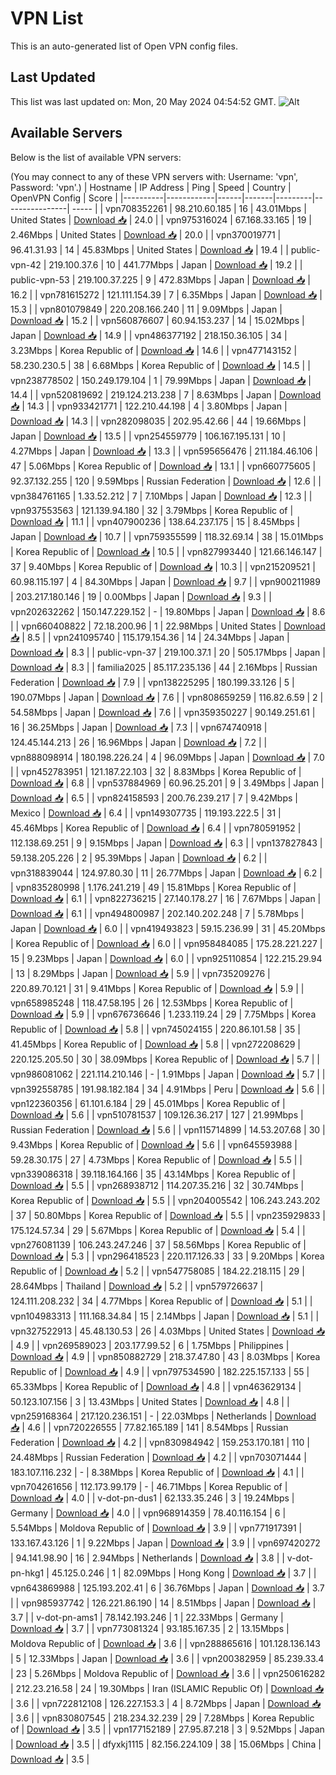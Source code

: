 # VPN List

This is an auto-generated list of Open VPN config files.

## Last Updated

This list was last updated on: Mon, 20 May 2024 04:54:52 GMT.
![Alt](https://repobeats.axiom.co/api/embed/186b98318ef1479477931607c1ad7d823f12451f.svg "Repobeats analytics image")

## Available Servers

Below is the list of available VPN servers:

(You may connect to any of these VPN servers with: Username: 'vpn', Password: 'vpn'.)
| Hostname | IP Address | Ping | Speed | Country | OpenVPN Config | Score |
|----------|------------|------|-------|---------|----------------| ----- |
| vpn708352261 | 98.210.60.185 | 16 | 43.01Mbps | United States | [Download 📥](./configs/server_0_US.ovpn) | 24.0 |
| vpn975316024 | 67.168.33.165 | 19 | 2.46Mbps | United States | [Download 📥](./configs/server_1_US.ovpn) | 20.0 |
| vpn370019771 | 96.41.31.93 | 14 | 45.83Mbps | United States | [Download 📥](./configs/server_2_US.ovpn) | 19.4 |
| public-vpn-42 | 219.100.37.6 | 10 | 441.77Mbps | Japan | [Download 📥](./configs/server_3_JP.ovpn) | 19.2 |
| public-vpn-53 | 219.100.37.225 | 9 | 472.83Mbps | Japan | [Download 📥](./configs/server_4_JP.ovpn) | 16.2 |
| vpn781615272 | 121.111.154.39 | 7 | 6.35Mbps | Japan | [Download 📥](./configs/server_5_JP.ovpn) | 15.3 |
| vpn801079849 | 220.208.166.240 | 11 | 9.09Mbps | Japan | [Download 📥](./configs/server_6_JP.ovpn) | 15.2 |
| vpn560876607 | 60.94.153.237 | 14 | 15.02Mbps | Japan | [Download 📥](./configs/server_7_JP.ovpn) | 14.9 |
| vpn486377192 | 218.150.36.105 | 34 | 3.23Mbps | Korea Republic of | [Download 📥](./configs/server_8_KR.ovpn) | 14.6 |
| vpn477143152 | 58.230.230.5 | 38 | 6.68Mbps | Korea Republic of | [Download 📥](./configs/server_9_KR.ovpn) | 14.5 |
| vpn238778502 | 150.249.179.104 | 1 | 79.99Mbps | Japan | [Download 📥](./configs/server_10_JP.ovpn) | 14.4 |
| vpn520819692 | 219.124.213.238 | 7 | 8.63Mbps | Japan | [Download 📥](./configs/server_11_JP.ovpn) | 14.3 |
| vpn933421771 | 122.210.44.198 | 4 | 3.80Mbps | Japan | [Download 📥](./configs/server_12_JP.ovpn) | 14.3 |
| vpn282098035 | 202.95.42.66 | 44 | 19.66Mbps | Japan | [Download 📥](./configs/server_13_JP.ovpn) | 13.5 |
| vpn254559779 | 106.167.195.131 | 10 | 4.27Mbps | Japan | [Download 📥](./configs/server_14_JP.ovpn) | 13.3 |
| vpn595656476 | 211.184.46.106 | 47 | 5.06Mbps | Korea Republic of | [Download 📥](./configs/server_15_KR.ovpn) | 13.1 |
| vpn660775605 | 92.37.132.255 | 120 | 9.59Mbps | Russian Federation | [Download 📥](./configs/server_16_RU.ovpn) | 12.6 |
| vpn384761165 | 1.33.52.212 | 7 | 7.10Mbps | Japan | [Download 📥](./configs/server_17_JP.ovpn) | 12.3 |
| vpn937553563 | 121.139.94.180 | 32 | 3.79Mbps | Korea Republic of | [Download 📥](./configs/server_18_KR.ovpn) | 11.1 |
| vpn407900236 | 138.64.237.175 | 15 | 8.45Mbps | Japan | [Download 📥](./configs/server_19_JP.ovpn) | 10.7 |
| vpn759355599 | 118.32.69.14 | 38 | 15.01Mbps | Korea Republic of | [Download 📥](./configs/server_20_KR.ovpn) | 10.5 |
| vpn827993440 | 121.66.146.147 | 37 | 9.40Mbps | Korea Republic of | [Download 📥](./configs/server_21_KR.ovpn) | 10.3 |
| vpn215209521 | 60.98.115.197 | 4 | 84.30Mbps | Japan | [Download 📥](./configs/server_22_JP.ovpn) | 9.7 |
| vpn900211989 | 203.217.180.146 | 19 | 0.00Mbps | Japan | [Download 📥](./configs/server_23_JP.ovpn) | 9.3 |
| vpn202632262 | 150.147.229.152 | - | 19.80Mbps | Japan | [Download 📥](./configs/server_24_JP.ovpn) | 8.6 |
| vpn660408822 | 72.18.200.96 | 1 | 22.98Mbps | United States | [Download 📥](./configs/server_25_US.ovpn) | 8.5 |
| vpn241095740 | 115.179.154.36 | 14 | 24.34Mbps | Japan | [Download 📥](./configs/server_26_JP.ovpn) | 8.3 |
| public-vpn-37 | 219.100.37.1 | 20 | 505.17Mbps | Japan | [Download 📥](./configs/server_27_JP.ovpn) | 8.3 |
| familia2025 | 85.117.235.136 | 44 | 2.16Mbps | Russian Federation | [Download 📥](./configs/server_28_RU.ovpn) | 7.9 |
| vpn138225295 | 180.199.33.126 | 5 | 190.07Mbps | Japan | [Download 📥](./configs/server_29_JP.ovpn) | 7.6 |
| vpn808659259 | 116.82.6.59 | 2 | 54.58Mbps | Japan | [Download 📥](./configs/server_30_JP.ovpn) | 7.6 |
| vpn359350227 | 90.149.251.61 | 16 | 36.25Mbps | Japan | [Download 📥](./configs/server_31_JP.ovpn) | 7.3 |
| vpn674740918 | 124.45.144.213 | 26 | 16.96Mbps | Japan | [Download 📥](./configs/server_32_JP.ovpn) | 7.2 |
| vpn888098914 | 180.198.226.24 | 4 | 96.09Mbps | Japan | [Download 📥](./configs/server_33_JP.ovpn) | 7.0 |
| vpn452783951 | 121.187.22.103 | 32 | 8.83Mbps | Korea Republic of | [Download 📥](./configs/server_34_KR.ovpn) | 6.8 |
| vpn537884969 | 60.96.25.201 | 9 | 3.49Mbps | Japan | [Download 📥](./configs/server_35_JP.ovpn) | 6.5 |
| vpn824158593 | 200.76.239.217 | 7 | 9.42Mbps | Mexico | [Download 📥](./configs/server_36_MX.ovpn) | 6.4 |
| vpn149307735 | 119.193.222.5 | 31 | 45.46Mbps | Korea Republic of | [Download 📥](./configs/server_37_KR.ovpn) | 6.4 |
| vpn780591952 | 112.138.69.251 | 9 | 9.15Mbps | Japan | [Download 📥](./configs/server_38_JP.ovpn) | 6.3 |
| vpn137827843 | 59.138.205.226 | 2 | 95.39Mbps | Japan | [Download 📥](./configs/server_39_JP.ovpn) | 6.2 |
| vpn318839044 | 124.97.80.30 | 11 | 26.77Mbps | Japan | [Download 📥](./configs/server_40_JP.ovpn) | 6.2 |
| vpn835280998 | 1.176.241.219 | 49 | 15.81Mbps | Korea Republic of | [Download 📥](./configs/server_41_KR.ovpn) | 6.1 |
| vpn822736215 | 27.140.178.27 | 16 | 7.67Mbps | Japan | [Download 📥](./configs/server_42_JP.ovpn) | 6.1 |
| vpn494800987 | 202.140.202.248 | 7 | 5.78Mbps | Japan | [Download 📥](./configs/server_43_JP.ovpn) | 6.0 |
| vpn419493823 | 59.15.236.99 | 31 | 45.20Mbps | Korea Republic of | [Download 📥](./configs/server_44_KR.ovpn) | 6.0 |
| vpn958484085 | 175.28.221.227 | 15 | 9.23Mbps | Japan | [Download 📥](./configs/server_45_JP.ovpn) | 6.0 |
| vpn925110854 | 122.215.29.94 | 13 | 8.29Mbps | Japan | [Download 📥](./configs/server_46_JP.ovpn) | 5.9 |
| vpn735209276 | 220.89.70.121 | 31 | 9.41Mbps | Korea Republic of | [Download 📥](./configs/server_47_KR.ovpn) | 5.9 |
| vpn658985248 | 118.47.58.195 | 26 | 12.53Mbps | Korea Republic of | [Download 📥](./configs/server_48_KR.ovpn) | 5.9 |
| vpn676736646 | 1.233.119.24 | 29 | 7.75Mbps | Korea Republic of | [Download 📥](./configs/server_49_KR.ovpn) | 5.8 |
| vpn745024155 | 220.86.101.58 | 35 | 41.45Mbps | Korea Republic of | [Download 📥](./configs/server_50_KR.ovpn) | 5.8 |
| vpn272208629 | 220.125.205.50 | 30 | 38.09Mbps | Korea Republic of | [Download 📥](./configs/server_51_KR.ovpn) | 5.7 |
| vpn986081062 | 221.114.210.146 | - | 1.91Mbps | Japan | [Download 📥](./configs/server_52_JP.ovpn) | 5.7 |
| vpn392558785 | 191.98.182.184 | 34 | 4.91Mbps | Peru | [Download 📥](./configs/server_53_PE.ovpn) | 5.6 |
| vpn122360356 | 61.101.6.184 | 29 | 45.01Mbps | Korea Republic of | [Download 📥](./configs/server_54_KR.ovpn) | 5.6 |
| vpn510781537 | 109.126.36.217 | 127 | 21.99Mbps | Russian Federation | [Download 📥](./configs/server_55_RU.ovpn) | 5.6 |
| vpn115714899 | 14.53.207.68 | 30 | 9.43Mbps | Korea Republic of | [Download 📥](./configs/server_56_KR.ovpn) | 5.6 |
| vpn645593988 | 59.28.30.175 | 27 | 4.73Mbps | Korea Republic of | [Download 📥](./configs/server_57_KR.ovpn) | 5.5 |
| vpn339086318 | 39.118.164.166 | 35 | 43.14Mbps | Korea Republic of | [Download 📥](./configs/server_58_KR.ovpn) | 5.5 |
| vpn268938712 | 114.207.35.216 | 32 | 30.74Mbps | Korea Republic of | [Download 📥](./configs/server_59_KR.ovpn) | 5.5 |
| vpn204005542 | 106.243.243.202 | 37 | 50.80Mbps | Korea Republic of | [Download 📥](./configs/server_60_KR.ovpn) | 5.5 |
| vpn235929833 | 175.124.57.34 | 29 | 5.67Mbps | Korea Republic of | [Download 📥](./configs/server_61_KR.ovpn) | 5.4 |
| vpn276081139 | 106.243.247.246 | 37 | 58.56Mbps | Korea Republic of | [Download 📥](./configs/server_62_KR.ovpn) | 5.3 |
| vpn296418523 | 220.117.126.33 | 33 | 9.20Mbps | Korea Republic of | [Download 📥](./configs/server_63_KR.ovpn) | 5.2 |
| vpn547758085 | 184.22.218.115 | 29 | 28.64Mbps | Thailand | [Download 📥](./configs/server_64_TH.ovpn) | 5.2 |
| vpn579726637 | 124.111.208.232 | 34 | 4.77Mbps | Korea Republic of | [Download 📥](./configs/server_65_KR.ovpn) | 5.1 |
| vpn104983313 | 111.168.34.84 | 15 | 2.14Mbps | Japan | [Download 📥](./configs/server_66_JP.ovpn) | 5.1 |
| vpn327522913 | 45.48.130.53 | 26 | 4.03Mbps | United States | [Download 📥](./configs/server_67_US.ovpn) | 4.9 |
| vpn269589023 | 203.177.99.52 | 6 | 1.75Mbps | Philippines | [Download 📥](./configs/server_68_PH.ovpn) | 4.9 |
| vpn850882729 | 218.37.47.80 | 43 | 8.03Mbps | Korea Republic of | [Download 📥](./configs/server_69_KR.ovpn) | 4.9 |
| vpn797534590 | 182.225.157.133 | 55 | 65.33Mbps | Korea Republic of | [Download 📥](./configs/server_70_KR.ovpn) | 4.8 |
| vpn463629134 | 50.123.107.156 | 3 | 13.43Mbps | United States | [Download 📥](./configs/server_71_US.ovpn) | 4.8 |
| vpn259168364 | 217.120.236.151 | - | 22.03Mbps | Netherlands | [Download 📥](./configs/server_72_NL.ovpn) | 4.6 |
| vpn720226555 | 77.82.165.189 | 141 | 8.54Mbps | Russian Federation | [Download 📥](./configs/server_73_RU.ovpn) | 4.2 |
| vpn830984942 | 159.253.170.181 | 110 | 24.48Mbps | Russian Federation | [Download 📥](./configs/server_74_RU.ovpn) | 4.2 |
| vpn703071444 | 183.107.116.232 | - | 8.38Mbps | Korea Republic of | [Download 📥](./configs/server_75_KR.ovpn) | 4.1 |
| vpn704261656 | 112.173.99.179 | - | 46.71Mbps | Korea Republic of | [Download 📥](./configs/server_76_KR.ovpn) | 4.0 |
| v-dot-pn-dus1 | 62.133.35.246 | 3 | 19.24Mbps | Germany | [Download 📥](./configs/server_77_DE.ovpn) | 4.0 |
| vpn968914359 | 78.40.116.154 | 6 | 5.54Mbps | Moldova Republic of | [Download 📥](./configs/server_78_MD.ovpn) | 3.9 |
| vpn771917391 | 133.167.43.126 | 1 | 9.22Mbps | Japan | [Download 📥](./configs/server_79_JP.ovpn) | 3.9 |
| vpn697420272 | 94.141.98.90 | 16 | 2.94Mbps | Netherlands | [Download 📥](./configs/server_80_NL.ovpn) | 3.8 |
| v-dot-pn-hkg1 | 45.125.0.246 | 1 | 82.09Mbps | Hong Kong | [Download 📥](./configs/server_81_HK.ovpn) | 3.7 |
| vpn643869988 | 125.193.202.41 | 6 | 36.76Mbps | Japan | [Download 📥](./configs/server_82_JP.ovpn) | 3.7 |
| vpn985937742 | 126.221.86.190 | 14 | 8.51Mbps | Japan | [Download 📥](./configs/server_83_JP.ovpn) | 3.7 |
| v-dot-pn-ams1 | 78.142.193.246 | 1 | 22.33Mbps | Germany | [Download 📥](./configs/server_84_DE.ovpn) | 3.7 |
| vpn773081324 | 93.185.167.35 | 2 | 13.15Mbps | Moldova Republic of | [Download 📥](./configs/server_85_MD.ovpn) | 3.6 |
| vpn288865616 | 101.128.136.143 | 5 | 12.33Mbps | Japan | [Download 📥](./configs/server_86_JP.ovpn) | 3.6 |
| vpn200382959 | 85.239.33.4 | 23 | 5.26Mbps | Moldova Republic of | [Download 📥](./configs/server_87_MD.ovpn) | 3.6 |
| vpn250616282 | 212.23.216.58 | 24 | 19.30Mbps | Iran (ISLAMIC Republic Of) | [Download 📥](./configs/server_88_IR.ovpn) | 3.6 |
| vpn722812108 | 126.227.153.3 | 4 | 8.72Mbps | Japan | [Download 📥](./configs/server_89_JP.ovpn) | 3.6 |
| vpn830807545 | 218.234.32.239 | 29 | 7.28Mbps | Korea Republic of | [Download 📥](./configs/server_90_KR.ovpn) | 3.5 |
| vpn177152189 | 27.95.87.218 | 3 | 9.52Mbps | Japan | [Download 📥](./configs/server_91_JP.ovpn) | 3.5 |
| dfyxkj1115 | 82.156.224.109 | 38 | 15.06Mbps | China | [Download 📥](./configs/server_92_CN.ovpn) | 3.5 |
